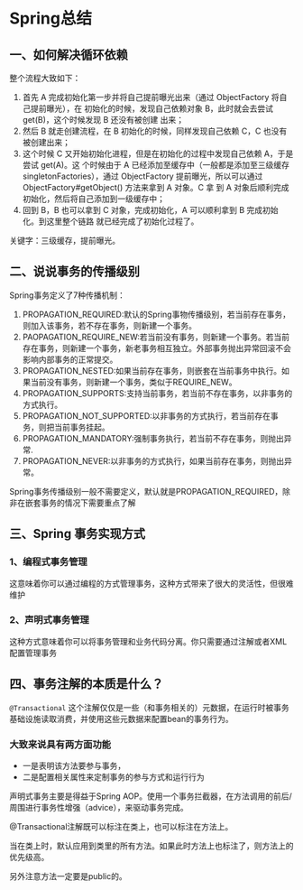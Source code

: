 # Spring总结

## 一、如何解决循环依赖

整个流程大致如下：

1. 首先 A 完成初始化第一步并将自己提前曝光出来（通过 ObjectFactory 将自己提前曝光），在
初始化的时候，发现自己依赖对象 B，此时就会去尝试 get(B)，这个时候发现 B 还没有被创建
出来；
2. 然后 B 就走创建流程，在 B 初始化的时候，同样发现自己依赖 C，C 也没有被创建出来；
3. 这个时候 C 又开始初始化进程，但是在初始化的过程中发现自己依赖 A，于是尝试 get(A)。这
个时候由于 A 已经添加至缓存中（一般都是添加至三级缓存 singletonFactories），通过
ObjectFactory 提前曝光，所以可以通过 ObjectFactory#getObject() 方法来拿到 A 对象。C 拿
到 A 对象后顺利完成初始化，然后将自己添加到一级缓存中；
4. 回到 B，B 也可以拿到 C 对象，完成初始化，A 可以顺利拿到 B 完成初始化。到这里整个链路
就已经完成了初始化过程了。

关键字：三级缓存，提前曝光。

## 二、说说事务的传播级别

Spring事务定义了7种传播机制：

1. PROPAGATION_REQUIRED:默认的Spring事物传播级别，若当前存在事务，则加入该事务，若不存在事务，则新建一个事务。
2. PAOPAGATION_REQUIRE_NEW:若当前没有事务，则新建一个事务。若当前存在事务，则新建一个事务，新老事务相互独立。外部事务抛出异常回滚不会影响内部事务的正常提交。
3. PROPAGATION_NESTED:如果当前存在事务，则嵌套在当前事务中执行。如果当前没有事务，则新建一个事务，类似于REQUIRE_NEW。
4. PROPAGATION_SUPPORTS:支持当前事务，若当前不存在事务，以非事务的方式执行。
5. PROPAGATION_NOT_SUPPORTED:以非事务的方式执行，若当前存在事务，则把当前事务挂起。
6. PROPAGATION_MANDATORY:强制事务执行，若当前不存在事务，则抛出异常.
7. PROPAGATION_NEVER:以非事务的方式执行，如果当前存在事务，则抛出异常。

Spring事务传播级别一般不需要定义，默认就是PROPAGATION_REQUIRED，除非在嵌套事务的情况下需要重点了解

## 三、Spring 事务实现方式

### 1、编程式事务管理

这意味着你可以通过编程的方式管理事务，这种方式带来了很大的灵活性，但很难维护

### 2、声明式事务管理

这种方式意味着你可以将事务管理和业务代码分离。你只需要通过注解或者XML配置管理事务

## 四、事务注解的本质是什么？

`@Transactional` 这个注解仅仅是一些（和事务相关的）元数据，在运行时被事务基础设施读取消费，并使用这些元数据来配置bean的事务行为。

### 大致来说具有两方面功能

- 一是表明该方法要参与事务，
- 二是配置相关属性来定制事务的参与方式和运行行为

声明式事务主要是得益于Spring AOP。使用一个事务拦截器，在方法调用的前后/周围进行事务性增强（advice），来驱动事务完成。

@Transactional注解既可以标注在类上，也可以标注在方法上。

当在类上时，默认应用到类里的所有方法。如果此时方法上也标注了，则方法上的优先级高。

另外注意方法一定要是public的。
